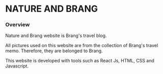 # NATURE AND BRANG

### Overview
Nature and Brang website is Brang's travel blog.

All pictures used on this website are from the collection of Brang's travel memo. Therefore, they are belonged to Brang. 

This website is developed with tools such as React Js, HTML, CSS and Javascript.


